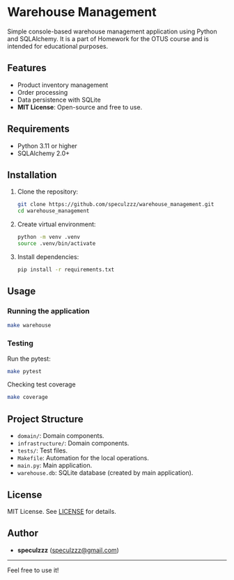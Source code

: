 # Warehouse Management

Simple console-based warehouse management application using Python and SQLAlchemy. 
It is a part of Homework for the OTUS course and is intended for educational purposes.

## Features

- Product inventory management
- Order processing
- Data persistence with SQLite
- **MIT License**: Open-source and free to use.

## Requirements

- Python 3.11 or higher
- SQLAlchemy 2.0+

## Installation

1. Clone the repository:
   ```bash
   git clone https://github.com/speculzzz/warehouse_management.git
   cd warehouse_management
   ```
2. Create virtual environment:
    ```bash
    python -m venv .venv
    source .venv/bin/activate
    ```
3. Install dependencies:
   ```bash
   pip install -r requirements.txt
   ```

## Usage

### Running the application  

```bash
make warehouse
```

### Testing

Run the pytest:
```bash
make pytest
```
Checking test coverage
```bash
make coverage
```

## Project Structure

- `domain/`: Domain components.
- `infrastructure/`: Domain components.
- `tests/`: Test files.
- `Makefile`: Automation for the local operations.
- `main.py`: Main application.
- `warehouse.db`: SQLite database (created by main application).

## License

MIT License. See [LICENSE](LICENSE) for details.

## Author

- **speculzzz** (speculzzz@gmail.com)

---

Feel free to use it!